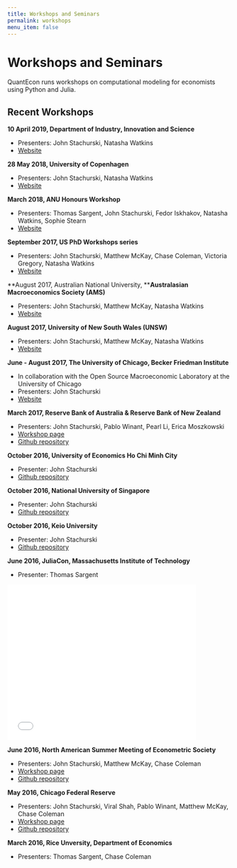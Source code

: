```yaml
---
title: Workshops and Seminars
permalink: workshops
menu_item: false
---
```

# Workshops and Seminars

QuantEcon runs workshops on computational modeling for economists using Python and Julia. 

## Recent Workshops

**10 April 2019, Department of Industry, Innovation and Science**

*   Presenters: John Stachurski, Natasha Watkins
*   [Website](https://quantecon.org/department-of-industry-innovation-and-science)

**28 May 2018, University of Copenhagen**

*   Presenters: John Stachurski, Natasha Watkins
*   [Website](https://quantecon.org/copenhagen-summer-school-2018)

**March 2018, ANU Honours Workshop**

*   Presenters: Thomas Sargent, John Stachurski, Fedor Iskhakov, Natasha Watkins, Sophie Stearn
*   [Website](https://quantecon.org/honours-workshop-2018)

**September 2017, US PhD Workshops series**

*   Presenters: John Stachurski, Matthew McKay, Chase Coleman, Victoria Gregory, Natasha Watkins
*   [Website](http://quantecon.org/2017-phd-workshops-on-computational-methods)

**August 2017, Australian National University, ****Australasian Macroeconomics Society (AMS)**

*   Presenters: John Stachurski, Matthew McKay, Natasha Watkins
*   [Website](/page/wams-2017)

**August 2017, University of New South Wales (UNSW)**

*   Presenters: John Stachurski, Matthew McKay, Natasha Watkins
*   [Website](https://quantecon.org/unsw-workshop-2017)

**June - August 2017, The University of Chicago, Becker Friedman Institute**

*   In collaboration with the Open Source Macroeconomic Laboratory at the University of Chicago
*   Presenters: John Stachurski
*   [Website](https://bfi.uchicago.edu/osm)

**March 2017, Reserve Bank of Australia & Reserve Bank of New Zealand**

*   Presenters: John Stachurski, Pablo Winant, Pearl Li, Erica Moszkowski
*   [Workshop page](https://quantecon.org/rba_rbnz_workshop.html)
*   [Github repository](https://github.com/QuantEcon/RBA_RBNZ_Workshops)

**October 2016, University of Economics Ho Chi Minh City**

*   Presenter: John Stachurski
*   [Github repository](https://github.com/QuantEcon/HCMC_workshop_2016)

**October 2016, National University of Singapore**

*   Presenter: John Stachurski
*   [Github repository](https://github.com/QuantEcon/NUS_workshop_2016)

**October 2016, Keio University**

*   Presenter: John Stachurski
*   [Github repository](https://github.com/QuantEcon/Keio_workshop)

**June 2016, JuliaCon, Massachusetts Institute of Technology**

*   Presenter: Thomas Sargent

<iframe allowfullscreen="true" frameborder="0" height="349" scrolling="no" src="//www.youtube.com/embed/KkKBwJkYgVk?wmode=transparent&amp;jqoemcache=7purF" width="425"></iframe>

**June 2016, North American Summer Meeting of Econometric Society**

*   Presenters: John Stachurski, Matthew McKay, Chase Coleman
*   [Workshop page](https://quantecon.org/econometric_society_workshop.html)
*   [Github repository](https://github.com/QuantEcon/emet_summer_workshop)

**May 2016, Chicago Federal Reserve**

*   Presenters: John Stachurski, Viral Shah, Pablo Winant, Matthew McKay, Chase Coleman
*   [Workshop page](https://quantecon.org/chicago_fed_workshop.html)
*   [Github repository](https://github.com/QuantEcon/ChicagoFed_workshop)

**March 2016, Rice Unversity, Department of Economics**

*   Presenters: Thomas Sargent, Chase Coleman